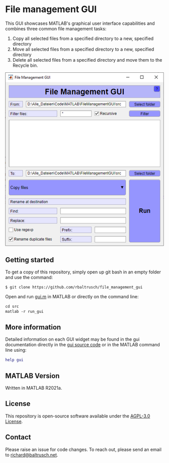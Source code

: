 # File management GUI

This GUI showcases MATLAB's graphical user interface capabilities and combines three common file management tasks:

1) Copy all selected files from a specified directory to a new, specified directory
1) Move all selected files from a specified directory to a new, specified directory
1) Delete all selected files from a specified directory and move them to the Recycle bin.

![Screenshot of the graphical user interface](https://github.com/rbaltrusch/file_management_gui/blob/main/media/screenshot.png?raw=true)

## Getting started

To get a copy of this repository, simply open up git bash in an empty folder and use the command:

    $ git clone https://github.com/rbaltrusch/file_management_gui

Open and run [gui.m](https://github.com/rbaltrusch/file_management_gui/blob/main/src/gui.m) in MATLAB or directly on the command line:

    cd src
    matlab -r run_gui

## More information

Detailed information on each GUI widget may be found in the gui documentation directly in the [gui source code](https://github.com/rbaltrusch/file_management_gui/blob/main/src/gui.m) or in the MATLAB command line using:
```MATLAB
help gui
```

## MATLAB Version

Written in MATLAB R2021a.

## License

This repository is open-source software available under the [AGPL-3.0 License](https://github.com/rbaltrusch/file_management_gui/blob/main/LICENSE).

## Contact

Please raise an issue for code changes. To reach out, please send an email to richard@baltrusch.net.

